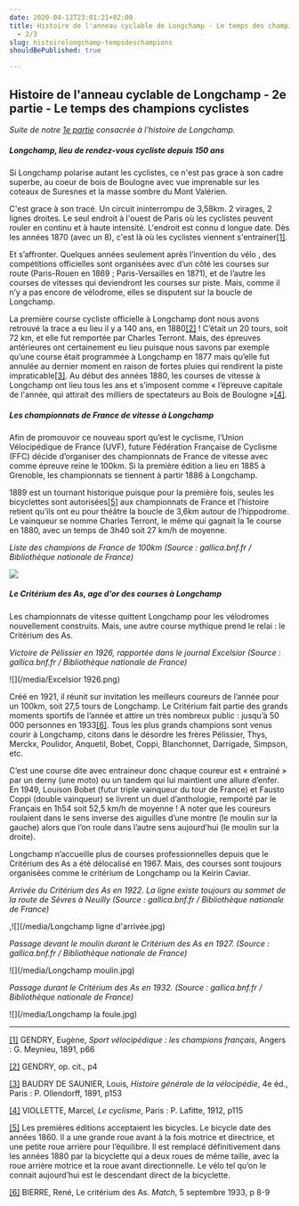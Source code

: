 ```yaml
---
date: 2020-04-12T23:01:21+02:00
title: Histoire de l'anneau cyclable de Longchamp - Le temps des champions cyclistes
  - 2/3
slug: histoirelongchamp-tempsdeschampions
shouldBePublished: true

---
```

## Histoire de l'anneau cyclable de Longchamp - 2e partie - Le temps des champions cyclistes

_Suite de notre_ [_1e partie_](https://velo-longchamp.fr/blog/histoirelongchamp-avantlescyclistes) _consacrée à l'histoire de Longchamp._ 

##### Longchamp, lieu de rendez-vous cycliste depuis 150 ans

Si Longchamp polarise autant les cyclistes, ce n'est pas grace à son cadre superbe, au coeur de bois de Boulogne avec vue imprenable sur les coteaux de Suresnes et la masse sombre du Mont Valérien.

C'est grace à son tracé. Un circuit ininterrompu de 3,58km. 2 virages, 2 lignes droites. Le seul endroit à l'ouest de Paris où les cyclistes peuvent rouler en continu et à haute intensité. L'endroit est connu d longue date. Dès les années 1870 (avec un 8), c'est là où les cyclistes viennent s'entrainer[\[1\]](#_ftn1).

Et s’affronter. Quelques années seulement après l’invention du vélo , des compétitions officielles sont organisées avec d’un côté les courses sur route (Paris-Rouen en 1869 ; Paris-Versailles en 1871), et de l’autre les courses de vitesses qui deviendront les courses sur piste. Mais, comme il n’y a pas encore de vélodrome, elles se disputent sur la boucle de Longchamp.

La première course cycliste officielle à Longchamp dont nous avons retrouvé la trace a eu lieu il y a 140 ans, en 1880[\[2\]](#_ftn2) ! C’était un 20 tours, soit 72 km, et elle fut remportée par Charles Terront. Mais, des épreuves antérieures ont certainement eu lieu puisque nous savons par exemple qu’une course était programmée à Longchamp en 1877 mais qu’elle fut annulée au dernier moment en raison de fortes pluies qui rendirent la piste impraticable[\[3\]](#_ftn3). Au début des années 1880, les courses de vitesse à Longchamp ont lieu tous les ans et s’imposent comme « l’épreuve capitale de l'année, qui attirait des milliers de spectateurs au Bois de Boulogne »[\[4\]](#_ftn4).

##### Les championnats de France de vitesse à Longchamp

Afin de promouvoir ce nouveau sport qu’est le cyclisme, l’Union Vélocipédique de France (UVF), future Fédération Française de Cyclisme (FFC) décide d’organiser des championnats de France de vitesse avec comme épreuve reine le 100km. Si la première édition a lieu en 1885 à Grenoble, les championnats se tiennent à partir 1886 à Longchamp.

1889 est un tournant historique puisque pour la première fois, seules les bicyclettes sont autorisées[\[5\]](#_ftn5) aux championnats de France et l’histoire retient qu’ils ont eu pour théâtre la boucle de 3,6km autour de l’hippodrome. Le vainqueur se nomme Charles Terront, le même qui gagnait la 1e course en 1880, avec un temps de 3h40 soit 27 km/h de moyenne.

_Liste des champions de France de 100km (Source : gallica.bnf.fr / Bibliothèque nationale de France)_

_![](/media/Temps-2.png)_

##### Le Critérium des As, age d'or des courses à Longchamp

Les championnats de vitesse quittent Longchamp pour les vélodromes nouvellement construits. Mais, une autre course mythique prend le relai : le Critérium des As.

_Victoire de Pélissier en 1926, rapportée dans le journal Excelsior (Source : gallica.bnf.fr / Bibliothèque nationale de France)_

![](/media/Excelsior 1926.png)

Créé en 1921, il réunit sur invitation les meilleurs coureurs de l’année pour un 100km, soit 27,5 tours de Longchamp. Le Critérium fait partie des grands moments sportifs de l’année et attire un très nombreux public : jusqu’à 50 000 personnes en 1933[\[6\]](#_ftn6). Tous les plus grands champions sont venus courir à Longchamp, citons dans le désordre les frères Pélissier, Thys, Merckx, Poulidor, Anquetil, Bobet, Coppi, Blanchonnet, Darrigade, Simpson, etc.

C’est une course dite avec entraineur donc chaque coureur est « entrainé » par un derny (une moto) ou un tandem qui lui maintient une allure d’enfer. En 1949, Louison Bobet (futur triple vainqueur du tour de France) et Fausto Coppi (double vainqueur) se livrent un duel d’anthologie, remporté par le Français en 1h54 soit 52,5 km/h de moyenne ! A noter que les coureurs roulaient dans le sens inverse des aiguilles d’une montre (le moulin sur la gauche) alors que l’on roule dans l’autre sens aujourd’hui (le moulin sur la droite).

Longchamp n’accueille plus de courses professionnelles depuis que le Critérium des As a été délocalisé en 1967. Mais, des courses sont toujours organisées comme le critérium de Longchamp ou la Keirin Caviar.

_Arrivée du Critérium des As en 1922. La ligne existe toujours au sommet de la route de Sèvres à Neuilly (Source : gallica.bnf.fr / Bibliothèque nationale de France)_

,![](/media/Longchamp ligne d'arrivée.jpg)

_Passage devant le moulin durant le Critérium des As en 1927. (Source : gallica.bnf.fr / Bibliothèque nationale de France)_

![](/media/Longchamp moulin.jpg)

_Passage durant le Critérium des As en 1932. (Source : gallica.bnf.fr / Bibliothèque nationale de France)_

![](/media/Longchamp la foule.jpg)

***

[\[1\]](#_ftnref1) GENDRY, Eugène, _Sport vélocipédique : les champions français_, Angers : G. Meynieu, 1891, p66

[\[2\]](#_ftnref2) GENDRY, op. cit., p4

[\[3\]](#_ftnref3) BAUDRY DE SAUNIER, Louis, _Histoire générale de la vélocipédie_, 4e éd., Paris : P. Ollendorff, 1891, p153

[\[4\]](#_ftnref4) VIOLLETTE, Marcel, _Le cyclisme_, Paris : P. Lafitte, 1912, p115

[\[5\]](#_ftnref5) Les premières éditions acceptaient les bicycles. Le bicycle date des années 1860. Il a une grande roue avant à la fois motrice et directrice, et une petite roue arrière pour l’équilibre. Il est remplacé définitivement dans les années 1880 par la bicyclette qui a deux roues de même taille, avec la roue arrière motrice et la roue avant directionnelle. Le vélo tel qu’on le connait aujourd’hui est le descendant direct de la bicyclette.

[\[6\]](#_ftnref6) BIERRE, René, Le critérium des As. _Match_, 5 septembre 1933, p 8-9
